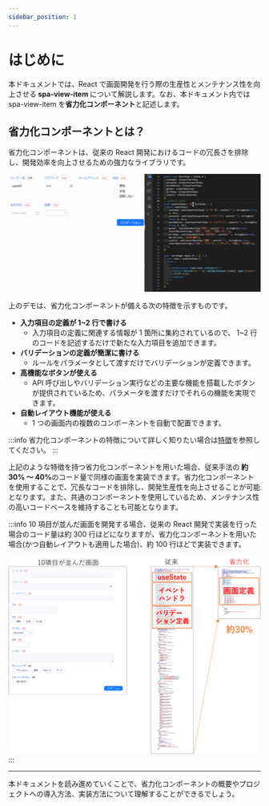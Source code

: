 ```yaml
---
sidebar_position: 1
---
```


# はじめに

本ドキュメントでは、React で画面開発を行う際の生産性とメンテナンス性を向上させる<strong> spa-view-item </strong>について解説します。なお、本ドキュメント内では spa-view-item を<strong>省力化コンポーネント</strong>と記述します。

## 省力化コンポーネントとは？

省力化コンポーネントは、従来の React 開発におけるコードの冗長さを排除し、開発効率を向上させるための強力なライブラリです。

![デモ](../static/img/demo.gif)

上のデモは、省力化コンポーネントが備える次の特徴を示すものです。

- <strong>入力項目の定義が 1~2 行で書ける </strong>
  - 入力項目の定義に関連する情報が 1 箇所に集約されているので、 1~2 行のコードを記述するだけで新たな入力項目を追加できます。
- <strong>バリデーションの定義が簡潔に書ける </strong>
  - ルールをパラメータとして渡すだけでバリデーションが定義できます。
- <strong>高機能なボタンが使える </strong>
  - API 呼び出しやバリデーション実行などの主要な機能を搭載したボタンが提供されているため、パラメータを渡すだけでそれらの機能を実現できます。
- <strong>自動レイアウト機能が使える </strong>
  - 1 つの画面内の複数のコンポーネントを自動で配置できます。

:::info
省力化コンポーネントの特徴について詳しく知りたい場合は[特徴](./know-cs-component/features.md)を参照してください。
:::

上記のような特徴を持つ省力化コンポーネントを用いた場合、従来手法の<strong> 約 30% ～ 40%</strong>のコード量で同様の画面を実装できます。省力化コンポーネントを使用することで、冗長なコードを排除し、開発生産性を向上させることが可能となります。また、共通のコンポーネントを使用しているため、メンテナンス性の高いコードベースを維持することも可能となります。

:::info
10 項目が並んだ画面を開発する場合、従来の React 開発で実装を行った場合のコード量は約 300 行ほどになりますが、省力化コンポーネントを用いた場合(かつ自動レイアウトも適用した場合)、約 100 行ほどで実装できます。

![コード量の比較](../static/img/code_compare.png)
:::

<hr />
本ドキュメントを読み進めていくことで、省力化コンポーネントの概要やプロジェクトへの導入方法、実装方法について理解することができるでしょう。
